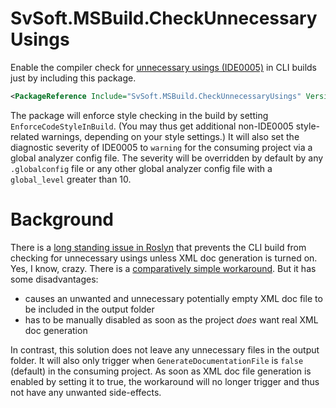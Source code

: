 # SvSoft.MSBuild.CheckUnnecessaryUsings

Enable the compiler check for [unnecessary usings (IDE0005)](https://learn.microsoft.com/en-us/dotnet/fundamentals/code-analysis/style-rules/ide0005) in CLI builds just by including this package.

```xml
<PackageReference Include="SvSoft.MSBuild.CheckUnnecessaryUsings" Version="1.0.0" PrivateAssets="all" />
```

The package will enforce style checking in the build by setting `EnforceCodeStyleInBuild`.
(You may thus get additional non-IDE0005 style-related warnings, depending on your style settings.)
It will also set the diagnostic severity of IDE0005 to `warning` for the consuming project via a global analyzer config file.
The severity will be overridden by default by any `.globalconfig` file or any other global analyzer config file with a `global_level` greater than 10.

# Background

There is a [long standing issue in Roslyn](https://github.com/dotnet/roslyn/issues/41640) that prevents the CLI build from checking for unnecessary usings unless XML doc generation is turned on.
Yes, I know, crazy.
There is a [comparatively simple workaround](https://github.com/dotnet/roslyn/issues/41640#issuecomment-985780130).
But it has some disadvantages:

* causes an unwanted and unnecessary potentially empty XML doc file to be included in the output folder
* has to be manually disabled as soon as the project _does_ want real XML doc generation

In contrast, this solution does not leave any unnecessary files in the output folder.
It will also only trigger when `GenerateDocumentationFile` is `false` (default) in the consuming project. As soon as XML doc file generation is enabled by setting it to true, the workaround will no longer trigger and thus not have any unwanted side-effects.